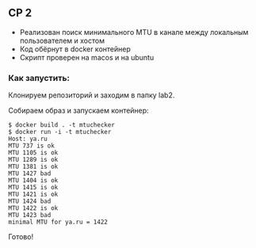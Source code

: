 ## СР 2 ##


- Реализован поиск минимального MTU в канале между локальным пользователем и хостом
- Код обёрнут в docker контейнер
- Скрипт проверен на macos и на ubuntu

### Как запустить:
Клонируем репозиторий и заходим в папку lab2.

Собираем образ и запускаем контейнер:
```
$ docker build . -t mtuchecker
$ docker run -i -t mtuchecker
Host: ya.ru
MTU 737 is ok
MTU 1105 is ok
MTU 1289 is ok
MTU 1381 is ok
MTU 1427 bad
MTU 1404 is ok
MTU 1415 is ok
MTU 1421 is ok
MTU 1424 bad
MTU 1422 is ok
MTU 1423 bad
minimal MTU for ya.ru = 1422
```
Готово!